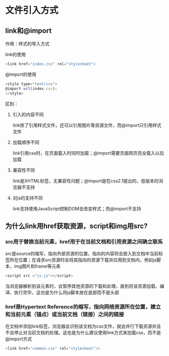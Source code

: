# 文件引入方式

## link和@import

作用：样式的导入方式

link的使用

```javascript
<link href="index.css" rel="stylesheet">
```

@import的使用

```javascript
<style type="text/css">
@import url(index.css);
</style>
```

区别：

1. 引入的内容不同

   link除了引用样式文件，还可以引用图片等资源文件，而@import只引用样式文件

2. 加载顺序不同

   link引用css时，在页面载入时同时加载；@import需要页面网页完全载入以后加载

3. 兼容性不同

   link是XHTML标签，无兼容性问题；@import是在css2.1提出的，低版本的浏览器不支持

4. 对js的支持不同

   link支持使用JavaScript控制DOM去改变样式；而@import不支持

## 为什么link用href获取资源，script和img用src?

### src用于替换当前元素，href用于在当前文档和引用资源之间确立联系

src是source的缩写，指向外部资源的位置，指向的内容将会嵌入到文档中当前标签所在位置；在请求src资源时会将其指向的资源下载并应用到文档内，例如js脚本，img图片和frame等元素

```javascript
<script src ="js.js"></script> 
```

当浏览器解析到该元素时，会暂停其他资源的下载和处理，直到将该资源加载、编译、执行完毕，这也是为什么将js脚本放在底部而不是头部

### href是Hypertext Reference的缩写，指向网络资源所在位置，建立和当前元素（锚点）或当前文档（链接）之间的链接

在文档中添加link标签，浏览器会识别该文档为css文件，就会并行下载资源并且不会停止对当前文档的处理。这也是为什么建议使用link方式来加载css，而不是@import方式

```javascript
<link href="common.css" rel="stylesheet"/>
```
